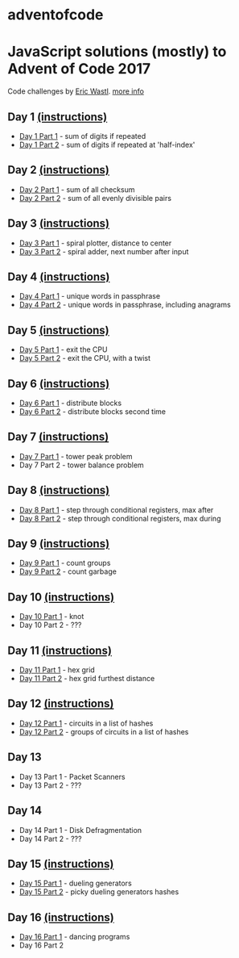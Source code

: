 # adventofcode

# JavaScript solutions (mostly) to Advent of Code 2017

Code challenges by [Eric Wastl](http://was.tl/).
[more info](http://adventofcode.com/2017/about)

## Day 1 [(instructions)](./day1/day1prompt.txt)

* [Day 1 Part 1](./day1/day1part1.js) - sum of digits if repeated
* [Day 1 Part 2](./day1/day1part2.js) - sum of digits if repeated at
  'half-index'

## Day 2 [(instructions)](./day2/day2prompt.txt)

* [Day 2 Part 1](./day2/day2part1.js) - sum of all checksum
* [Day 2 Part 2](./day2/day2part2.js) - sum of all evenly divisible pairs

## Day 3 [(instructions)](./day3/day3prompt.txt)

* [Day 3 Part 1](./day3/day3part1.js) - spiral plotter, distance to center
* [Day 3 Part 2](./day3/day3part2.js) - spiral adder, next number after input

## Day 4 [(instructions)](./day4/day4prompt.txt)

* [Day 4 Part 1](./day4/day4part1.js) - unique words in passphrase
* [Day 4 Part 2](./day4/day4part2.js) - unique words in passphrase, including
  anagrams

## Day 5 [(instructions)](./day5/day5prompt.txt)

* [Day 5 Part 1](./day5/day5part1.js) - exit the CPU
* [Day 5 Part 2](./day5/day5part2.js) - exit the CPU, with a twist

## Day 6 [(instructions)](./day6/day6prompt.txt)

* [Day 6 Part 1](./day6/day6part1.js) - distribute blocks
* [Day 6 Part 2](./day6/day6part2.js) - distribute blocks second time

## Day 7 [(instructions)](./day7/day7prompt.txt)

* [Day 7 Part 1](./day7/day7part1.js) - tower peak problem
* Day 7 Part 2 - tower balance problem

## Day 8 [(instructions)](./day8/day8prompt.txt)

* [Day 8 Part 1](./day8/day8part1.js) - step through conditional registers, max
  after
* [Day 8 Part 2](./day8/day8part2.js) - step through conditional registers, max
  during

## Day 9 [(instructions)](./day9/day9prompt.txt)

* [Day 9 Part 1](./day9/day9part1.js) - count groups
* [Day 9 Part 2](./day9/day9part2.js) - count garbage

## Day 10 [(instructions)](./day10/day10prompt.txt)

* [Day 10 Part 1](./day10/day10part1.js) - knot
* Day 10 Part 2 - ???

## Day 11 [(instructions)](./day11/day11prompt.txt)

* [Day 11 Part 1](./day11/day11part1.js) - hex grid
* [Day 11 Part 2](./day11/day11part2.js) - hex grid furthest distance

## Day 12 [(instructions)](./day12/day12prompt.txt)

* [Day 12 Part 1](./day12/day12part1.js) - circuits in a list of hashes
* [Day 12 Part 2](./day12/day12part2.js) - groups of circuits in a list of
  hashes

## Day 13

* Day 13 Part 1 - Packet Scanners
* Day 13 Part 2 - ???

## Day 14

* Day 14 Part 1 - Disk Defragmentation
* Day 14 Part 2 - ???

## Day 15 [(instructions)](./day15/day15prompt.txt)

* [Day 15 Part 1](./day15/day15part1.js) - dueling generators
* [Day 15 Part 2](./day15/day15part2.js) - picky dueling generators hashes

## Day 16 [(instructions)](./day16/day16prompt.txt)

* [Day 16 Part 1](./day16/day16part1.js) - dancing programs
* Day 16 Part 2
